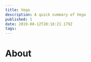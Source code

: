 ```yaml
---
title: Vega
description: A quick summary of Vega
published: 1
date: 2019-08-12T20:18:21.179Z
tags: 
---
```


# About
